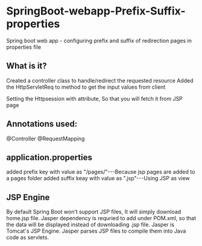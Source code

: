 # SpringBoot-webapp-Prefix-Suffix-properties
Spring boot web app - configuring prefix and suffix of redirection pages in properties file

What is it?
-----------
Created a controller class to handle/redirect the requested resource
Added the HttpServletReq to method to get the input values from client

Setting the Httpsession with attribute, So that you will fetch it from JSP page

Annotations used:
----------------
@Controller
@RequestMapping

application.properties
----------------------
added prefix key with value as "/pages/"---Because jsp pages are added to a pages folder
added suffix keay with value as ".jsp"---Using JSP as view

JSP Engine
------------
By default Spring Boot won't support JSP files, It will simply download home.jsp file.
Jasper dependency is requried to add under POM.xml, so that the data will be displayed instead of downloading .jsp file.
Jasper is Tomcat's JSP Engine. Jasper parses JSP files to compile them into Java code as servlets.

